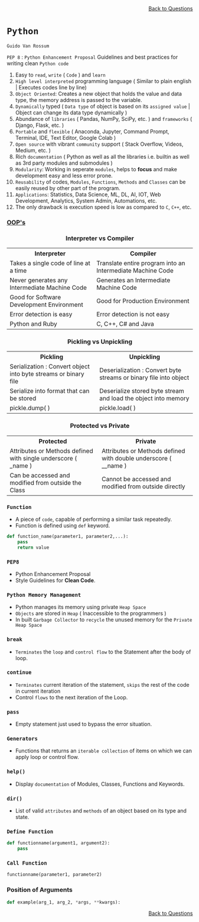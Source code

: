 <p align='right'><a align="right" href="https://github.com/KIRANKUMAR7296/Library/blob/main/Interview.md">Back to Questions</a></p>

# `Python`

`Guido Van Rossum`

`PEP 8` : `Python Enhancement Proposal` Guidelines and best practices for writing clean `Python code`

1. Easy to `read`, `write` ( `Code` ) and `learn`
2. `High level interpreted` programming language ( Similar to plain english | Executes codes line by line)
3. `Object Oriented`: Creates a new object that holds the value and data type, the memory address is passed to the variable. 
4. `Dynamically` typed ( `Data type` of object is based on its `assigned value` | Object can change its data type dynamically )
5. Abundance of `libraries` ( Pandas, NumPy, SciPy, etc. ) and `frameworks` ( Django, Flask, etc. )
6. `Portable` and `flexible` ( Anaconda, Jupyter, Command Prompt, Terminal, IDE, Text Editor, Google Colab )
7. `Open source` with vibrant `community` support ( Stack Overflow, Videos, Medium, etc. )
8. Rich `documentation` ( Python as well as all the libraries i.e. builtin as well as 3rd party modules and submodules )
9. `Modularity`: Working in seperate `modules`, helps to **focus** and make development easy and less error prone.
10. `Reusability` of codes, `Modules`, `Functions`, `Methods` and `Classes` can be easily reused by other part of the program.
11. `Applications`: Statistics, Data Science, ML, DL, AI, IOT, Web Development, Analytics, System Admin, Automations, etc.
12. The only drawback is execution speed is low as compared to `C`, `C++`, etc.

### [OOP's](https://github.com/KIRANKUMAR7296/Python/blob/main/oop.md)

<h3 align="center">Interpreter vs Compiler</h3>

<table align="center">
        <tr>
                <th>Interpreter</th>
                <th>Compiler</th>
        </tr>
        <tr>
                <td>Takes a single code of line at a time</td>
                <td>Translate entire program into an Intermediate Machine Code</td>
        </tr>      
        <tr>
                <td>Never generates any Intermediate Machine Code</td>
                <td>Generates an Intermediate Machine Code</td>
        </tr>    
        <tr>
                <td>Good for Software Development Environment</td>
                <td>Good for Production Environment</td>
        </tr>    
        <tr>
                <td>Error detection is easy</td>
                <td>Error detection is not easy</td>
        </tr>
        <tr>
                <td>Python and Ruby</td>
                <td>C, C++, C# and Java</td>
        </tr>
</table>      

<h3 align="center">Pickling vs Unpickling</h3>

<table align="center">
        <tr>
                <th>Pickling</th>
                <th>Unpickling</th>
        </tr>
        <tr>
                <td>Serialization : Convert object into byte streams or binary file</td>
                <td>Deserialization : Convert byte streams or binary file into object</td>
        </tr>
         <tr>
                <td>Serialize into format that can be stored</td>
                <td>Deserialize stored byte stream and load the object into memory</td>
        </tr>    
         <tr>
                <td>pickle.dump( )</td>
                <td>pickle.load( )</td>
        </tr>   
</table>      

<h3 align="center">Protected vs Private</h3>

<table align="center">
        <tr>
                <th>Protected</th>
                <th>Private</th>
        </tr>
        <tr>
                <td>Attributes or Methods defined with single underscore ( _name )</td>
                <td>Attributes or Methods defined with double underscore ( __name )</td>
        </tr>      
         <tr>
                <td>Can be accessed and modified from outside the Class</td>
                <td>Cannot be accessed and modified from outside directly</td>
        </tr>               
</table>

### `Function`
- A piece of `code`, capable of performing a similar task repeatedly.
- Function is defined using `def` keyword.

```python
def function_name(parameter1, parameter2,...):
    pass
    return value
```

### `PEP8`
- Python Enhancement Proposal
- Style Guidelines for **Clean Code**.

### `Python Memory Management`
- Python manages its memory using private `Heap Space`
- `Objects` are stored in `Heap` ( Inaccessible to the programmers )
- In built `Garbage Collector` to `recycle` the unused memory for the `Private Heap Space`

### `break`
- `Terminates` the `loop` and `control flow` to the Statement after the body of loop.

### `continue`
- `Terminates` current iteration of the statement, `skips` the rest of the code in current iteration
- Control `flows` to the next iteration of the Loop.

### `pass`
- Empty statement just used to bypass the error situation.

### `Generators`
- Functions that returns an `iterable collection` of items on which we can apply loop or control flow.

### `help()`
- Display `documentation` of Modules, Classes, Functions and Keywords.

### `dir()`
- List of valid `attributes` and `methods` of an object based on its type and state.

### `Define Function`

``` Python
def functionname(argument1, argument2):
    pass
```        

### `Call Function`

```Python
functionname(parameter1, parameter2)
```

### Position of Arguments

```Python
def example(arg_1, arg_2, *args, **kwargs):
```

<p align='right'><a align="right" href="https://github.com/KIRANKUMAR7296/Library/blob/main/Interview.md">Back to Questions</a></p>
